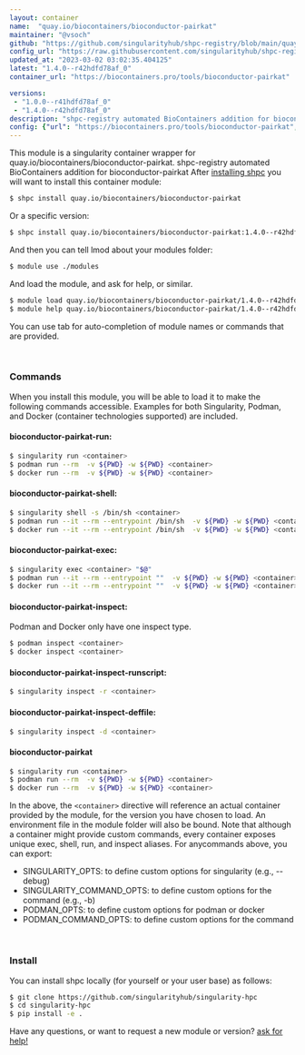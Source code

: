 ```yaml
---
layout: container
name:  "quay.io/biocontainers/bioconductor-pairkat"
maintainer: "@vsoch"
github: "https://github.com/singularityhub/shpc-registry/blob/main/quay.io/biocontainers/bioconductor-pairkat/container.yaml"
config_url: "https://raw.githubusercontent.com/singularityhub/shpc-registry/main/quay.io/biocontainers/bioconductor-pairkat/container.yaml"
updated_at: "2023-03-02 03:02:35.404125"
latest: "1.4.0--r42hdfd78af_0"
container_url: "https://biocontainers.pro/tools/bioconductor-pairkat"

versions:
 - "1.0.0--r41hdfd78af_0"
 - "1.4.0--r42hdfd78af_0"
description: "shpc-registry automated BioContainers addition for bioconductor-pairkat"
config: {"url": "https://biocontainers.pro/tools/bioconductor-pairkat", "maintainer": "@vsoch", "description": "shpc-registry automated BioContainers addition for bioconductor-pairkat", "latest": {"1.4.0--r42hdfd78af_0": "sha256:736ca2afd0158279f28cadb48173feb5ac75e1cd78c05ea6c0abc523add24569"}, "tags": {"1.0.0--r41hdfd78af_0": "sha256:bf9c91369c979729eb350ea84c5ccf2435587760b78929dd9f8926fb6b66df22", "1.4.0--r42hdfd78af_0": "sha256:736ca2afd0158279f28cadb48173feb5ac75e1cd78c05ea6c0abc523add24569"}, "docker": "quay.io/biocontainers/bioconductor-pairkat"}
---
```


This module is a singularity container wrapper for quay.io/biocontainers/bioconductor-pairkat.
shpc-registry automated BioContainers addition for bioconductor-pairkat
After [installing shpc](#install) you will want to install this container module:


```bash
$ shpc install quay.io/biocontainers/bioconductor-pairkat
```

Or a specific version:

```bash
$ shpc install quay.io/biocontainers/bioconductor-pairkat:1.4.0--r42hdfd78af_0
```

And then you can tell lmod about your modules folder:

```bash
$ module use ./modules
```

And load the module, and ask for help, or similar.

```bash
$ module load quay.io/biocontainers/bioconductor-pairkat/1.4.0--r42hdfd78af_0
$ module help quay.io/biocontainers/bioconductor-pairkat/1.4.0--r42hdfd78af_0
```

You can use tab for auto-completion of module names or commands that are provided.

<br>

### Commands

When you install this module, you will be able to load it to make the following commands accessible.
Examples for both Singularity, Podman, and Docker (container technologies supported) are included.

#### bioconductor-pairkat-run:

```bash
$ singularity run <container>
$ podman run --rm  -v ${PWD} -w ${PWD} <container>
$ docker run --rm  -v ${PWD} -w ${PWD} <container>
```

#### bioconductor-pairkat-shell:

```bash
$ singularity shell -s /bin/sh <container>
$ podman run --it --rm --entrypoint /bin/sh  -v ${PWD} -w ${PWD} <container>
$ docker run --it --rm --entrypoint /bin/sh  -v ${PWD} -w ${PWD} <container>
```

#### bioconductor-pairkat-exec:

```bash
$ singularity exec <container> "$@"
$ podman run --it --rm --entrypoint ""  -v ${PWD} -w ${PWD} <container> "$@"
$ docker run --it --rm --entrypoint ""  -v ${PWD} -w ${PWD} <container> "$@"
```

#### bioconductor-pairkat-inspect:

Podman and Docker only have one inspect type.

```bash
$ podman inspect <container>
$ docker inspect <container>
```

#### bioconductor-pairkat-inspect-runscript:

```bash
$ singularity inspect -r <container>
```

#### bioconductor-pairkat-inspect-deffile:

```bash
$ singularity inspect -d <container>
```



#### bioconductor-pairkat

```bash
$ singularity run <container>
$ podman run --rm  -v ${PWD} -w ${PWD} <container>
$ docker run --rm  -v ${PWD} -w ${PWD} <container>
```


In the above, the `<container>` directive will reference an actual container provided
by the module, for the version you have chosen to load. An environment file in the
module folder will also be bound. Note that although a container
might provide custom commands, every container exposes unique exec, shell, run, and
inspect aliases. For anycommands above, you can export:

 - SINGULARITY_OPTS: to define custom options for singularity (e.g., --debug)
 - SINGULARITY_COMMAND_OPTS: to define custom options for the command (e.g., -b)
 - PODMAN_OPTS: to define custom options for podman or docker
 - PODMAN_COMMAND_OPTS: to define custom options for the command

<br>

### Install

You can install shpc locally (for yourself or your user base) as follows:

```bash
$ git clone https://github.com/singularityhub/singularity-hpc
$ cd singularity-hpc
$ pip install -e .
```

Have any questions, or want to request a new module or version? [ask for help!](https://github.com/singularityhub/singularity-hpc/issues)